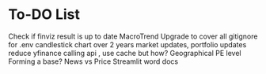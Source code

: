 # To-DO List

Check if finviz result is up to date
MacroTrend Upgrade to cover all 
gitignore for .env
candlestick chart over 2 years
market updates, portfolio updates
reduce yfinance calling api , use cache but how?
Geographical PE level
Forming a base? 
News vs Price
Streamlit word docs